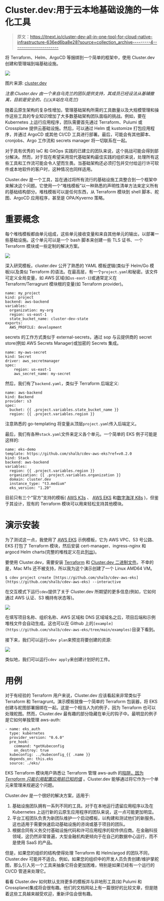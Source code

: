 # Cluster.dev:用于云本地基础设施的一体化工具

> 原文：<https://itnext.io/cluster-dev-all-in-one-tool-for-cloud-native-infrastructure-636ed6ba8e28?source=collection_archive---------4----------------------->

将 Terraform、Helm、ArgoCD 等捆绑到一个简单的框架中，使用 Cluster.dev 创建和管理端到端基础设施。

![](img/2afe02e00caf45741d011cf9caee78d7.png)

图片来源: [cluster.dev](https://cluster.dev/)

*注意:Cluster.dev 由一个来自乌克兰的团队提供支持，其成员已经设法从基辅撤离，目前是安全的。(*🇺🇦*#站在乌克兰)*

随着云原生架构的复杂性增加，管理基础架构所需的工具数量以及大规模管理和操作这些工具的专业知识增加了大多数基础架构团队面临的挑战。例如，要在 Kubernetes 上运行应用程序，团队需要首先通过 Terraform、Pulumi 或 Crossplane 提供云基础设施。然后，可以通过 Helm 或 kustomize 打包应用程序，并通过 ArgoCD 或其他 CI/CD 工具进行部署。最后，可能会有其他脚本、cronjobs、Argo 工作流和 secrets manager 将一切联系在一起。

对于具有优秀的 IaC 和 GitOps 实践的已建立的团队来说，这个挑战可能会得到部分解决。然而，对于现在希望采用现代基础架构最佳实践的组织来说，处理所有这些工具和工作流可能会令人望而生畏。当基础架构还必须打包并交付给运行许可软件或本地软件的客户时，这种情况也同样适用。

Cluster.dev 是一个工具，旨在通过将所有流行的基础设施工具整合到一个框架中来解决这个问题。它使用一个“堆栈模板”以一种熟悉的声明性清单方法来定义所有的基础结构部分。堆栈模板可以是任何东西，从 Terraform 模块到 shell 脚本、舵图、ArgoCD 应用程序，甚至是 OPA/Kyverno 策略。

# 重要概念

每个堆栈模板都由单元组成，这些单元接收变量和来自其他单元的输出，以部署一些基础设施。这个单元可以是一个 bash 脚本来创建一些 TLS 证书、一个 Terraform 模块或一些定制的解决方案。

![](img/47de80bc6831525a3f846e956242c03a.png)

深入研究模板，cluster.dev 公开了熟悉的 YAML 模板逻辑(类似于 Helm/Go 模板)以及类似 Terraform 的语法。在最高层，有一个`project.yaml`和秘密。该文件可定义全局变量，如 AWS 区域(如`us-east-1`)或通常定义在 Terraform/Terragrunt 模块根的变量(如 Terraform provider)。

```
name: my_project 
kind: project 
backend: aws-backend 
variables:   
  organization: my-org   
  region: us-east-1   
  state_bucket_name: cluster-dev-state
exports:   
  AWS_PROFILE: development
```

secrets 的工作方式类似于 external-secrets，通过 sop 与云提供商的 secret store(例如 AWS Secrets Manager)或加密的 Secrets 集成。

```
name: my-aws-secret
kind: Secret
driver: aws_secretmanager
spec: 
    region: us-east-1
    aws_secret_name: my-secret
```

然后，我们有了`backend.yaml`，类似于 Terraform 后端定义:

```
name: aws-backend
kind: Backend
provider: s3
spec:  
  bucket: {{ .project.variables.state_bucket_name }}  
  region: {{ .project.variables.region }}
```

注意熟悉的 go-templating 将变量从顶层`project.yaml`传入后端定义。

最后，我们有各种`stack.yaml`文件来定义各个单元。一个简单的 EKS 例子可能是这样的:

```
name: eks-demo
template: https://github.com/shalb/cdev-aws-eks?ref=v0.2.0
kind: Stack
backend: aws-backend
variables:
  region: {{ .project.variables.region }}
  organization: {{ .project.variables.organization }}
  domain: cluster.dev
  instance_type: "t3.medium"
  eks_version: "1.20"
```

目前只有三个“官方”支持的模板( [AWS K3s](https://github.com/shalb/cdev-aws-k3s) 、 [AWS EKS](https://github.com/shalb/cdev-aws-eks) 和[数字海洋 K8s](https://github.com/shalb/cdev-do-k8s) )，但鉴于其设计，现有的 Terraform 模块可以用来轻松支持其他模块。

# 演示安装

为了测试这一点，我使用了 [AWS EKS](https://github.com/shalb/cdev-aws-eks) 示例模板，它为 AWS VPC、53 号公路、EKS 打包了 Terraform 模块，然后安装 cert-manager、ingress-nginx 和 argocd Helm charts(完整的堆栈定义在此[列出](https://github.com/shalb/cdev-aws-eks/blob/main/aws-eks.yaml))。

要使用 Cluster.dev，需要安装 [Terraform](https://www.terraform.io/downloads) 和 [Cluster.dev 二进制文件](https://docs.cluster.dev/get-started-install/)。不幸的是，Mac M1s 还不被支持，所以我为这个演示创建了一个 Linux AMD64 VM。

```
$ cdev project create [https://github.com/shalb/cdev-aws-eks](https://github.com/shalb/cdev-aws-eks) --interactive
```

在交互模式下运行`cdev`提供了关于 Cluster.dev 所期望的更多信息(例如，它如何通过 AWS 认证、S3 桶持有状态等)。

![](img/67c93427e5d9652082dd42c5c247c2fa.png)

在填写项目名称、组织名称、AWS 区域和 DNS 区域域名之后，项目后端和示例堆栈文件会自动生成。这也可以在 Github 上的`[example](https://github.com/shalb/cdev-aws-eks/tree/main/examples)`目录下看到。

接下来，我们可以运行`cdev plan`来预览将要创建的资源:

![](img/5e6dea58beb06f4c8922b352edf79e79.png)

类似地，我们可以运行`cdev apply`来创建计划好的工件。

# 用例

对于有经验的 Terraform 用户来说，Cluster.dev 应该看起来非常类似于 Terraform 和 Terragrunt。演示模板就像一个简单的 Terraform 包装器，将 EKS 创建与舵图部署捆绑在一起。这是一个相当人为的例子，因为 Terraform 也可以处理舵图。然而，Cluster.dev 最有趣的部分隐藏在单元的钩子中。最明显的例子是它如何单独管理 aws-auth:

```
- name: eks_auth    
  type: kubernetes    
  provider_version: "0.6.0"    
  pre_hook:      
    command: *getKubeconfig      
    on_destroy: true    
  kubeconfig: ../kubeconfig_{{ .name }}    
  depends_on: this.eks    
  source: ./eks/
```

EKS Terraform 模块用户熟悉让 Terraform 管理 aws-auth 的[陷阱，因为](https://www.koslib.com/posts/troubleshooting-terraform-eks-module/) [*Terraform 只能引用配置应用前已知的值*](https://www.terraform.io/language/providers/configuration) 。Cluster.dev 能够通过将它作为一个单元来管理来规避这个问题。

Cluster.dev 是一个很好的解决方案，适用于:

1.  基础设施团队拥有一系列不同的工具。对于在本地运行遗留应用程序以及在 Kubernetes 上运行新的云原生应用程序的团队来说，这一点可能更加明显。
2.  平台工程团队负责为新团队维护一个启动模板，以构建和测试他们的新服务。这也适用于需要快速启动基础设施的咨询或基于项目的团队。
3.  根据合同有义务交付基础设施代码和许可应用程序的软件供应商。在金融科技领域，这仍然非常普遍，大型金融机构更倾向于在自己的数据中心运行，而不是使用 SaaS 的产品。

但是，如果您的组织的结构使得处理 Terraform 和 Helm/argod 的团队不同，Cluster.dev 可能并不适合。例如，如果您的组织中的开发人员负责创建/维护掌舵图，那么引入另一个工具来抽象它将会更加困难，特别是如果已经有一个运行的 CI/CD 管道来处理它。

看看 Cluster.dev 如何默认支持更多的模板并与非地形工具(如 Pulumi 和 Crossplane)集成将会很有趣。他们的文档网站上有一篇很好的比较文章，但是随着这些工具越来越受欢迎，重新评估会很有趣。
